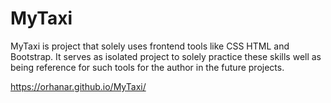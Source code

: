 # MyTaxi
MyTaxi is project that solely uses frontend tools like CSS HTML and Bootstrap. It serves as isolated project to solely practice these skills well as being reference for such tools for the author in the future projects.

https://orhanar.github.io/MyTaxi/
